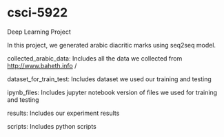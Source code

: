 # csci-5922
Deep Learning Project

In this project, we generated arabic diacritic marks using seq2seq model.

collected_arabic_data: Includes all the data we collected from http://www.baheth.info /

dataset_for_train_test: Includes dataset we used our training and testing

ipynb_files: Includes jupyter notebook version of files  we used for training and testing

results: Includes our experiment results

scripts: Includes python scripts
